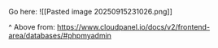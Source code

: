 Go here:
![[Pasted image 20250915231026.png]]

^ Above from: https://www.cloudpanel.io/docs/v2/frontend-area/databases/#phpmyadmin